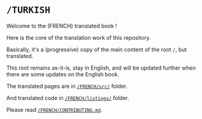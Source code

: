 # `/TURKISH`

Welcome to the (FRENCH) translated book !

Here is the core of the translation work of this repository.

Basically, it's a (progressive) copy of the main content of the root `/`, but
translated.

This root remains as-it-is, stay in English, and will be updated further when
there are some updates on the English book.

The translated pages are in [`/FRENCH/src/`][] folder.

And translated code in [`/FRENCH/listings/`][] folder.

Please read [`/FRENCH/CONTRIBUTING.md`][].

<!-- LINKS : -->

[`/FRENCH/src/`]:
https://github.com/RustDili/rust-book-tr/tree/french-release/FRENCH/src/

[`/FRENCH/listings/`]:
https://github.com/Jimskapt/rust-book-fr/tree/french-release/FRENCH/listings/

[`/FRENCH/CONTRIBUTING.md`]:
https://github.com/Jimskapt/rust-book-fr/tree/french-release/FRENCH/CONTRIBUTING.md
